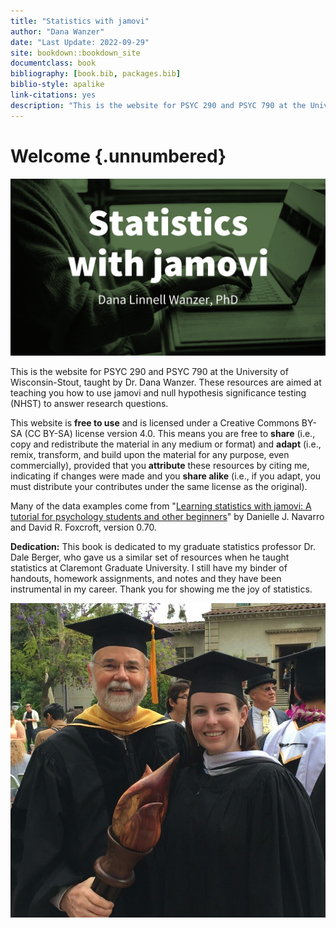 ```yaml
---
title: "Statistics with jamovi"
author: "Dana Wanzer"
date: "Last Update: 2022-09-29"
site: bookdown::bookdown_site
documentclass: book
bibliography: [book.bib, packages.bib]
biblio-style: apalike
link-citations: yes
description: "This is the website for PSYC 290 and PSYC 790 at the University of Wisconsin-Stout, taught by Dana Wanzer."
---
```




# Welcome {.unnumbered}

![](images/Cover.jpg)

This is the website for PSYC 290 and PSYC 790 at the University of Wisconsin-Stout, taught by Dr. Dana Wanzer. These resources are aimed at teaching you how to use jamovi and null hypothesis significance testing (NHST) to answer research questions.

This website is **free to use** and is licensed under a Creative Commons BY-SA (CC BY-SA) license version 4.0. This means you are free to **share** (i.e., copy and redistribute the material in any medium or format) and **adapt** (i.e., remix, transform, and build upon the material for any purpose, even commercially), provided that you **attribute** these resources by citing me, indicating if changes were made and you **share alike** (i.e., if you adapt, you must distribute your contributes under the same license as the original).

Many of the data examples come from "[Learning statistics with jamovi: A tutorial for psychology students and other beginners](http://www.learnstatswithjamovi.com)" by Danielle J. Navarro and David R. Foxcroft, version 0.70.

**Dedication:** This book is dedicated to my graduate statistics professor Dr. Dale Berger, who gave us a similar set of resources when he taught statistics at Claremont Graduate University. I still have my binder of handouts, homework assignments, and notes and they have been instrumental in my career. Thank you for showing me the joy of statistics.

![Image of Dale Berger and Dana Wanzer at her master's graduation ceremony](images/Dale.jpg)
